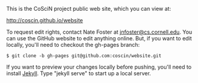This is the CoSciN project public web site, which you can view at:

http://coscin.github.io/website

To request edit rights, contact Nate Foster at jnfoster@cs.cornell.edu.  You can use the GitHub website to edit anything online. But, if you want to edit
locally, you'll need to checkout the gh-pages branch:

    $ git clone -b gh-pages git@github.com:coscin/website.git

If you want to preview your changes locally before pushing, you'll need to
install [Jekyll].   Type "jekyll serve" to start up a local server.

[GitHub Pages]: https://pages.github.com
[Jekyll]: http://jekyllrb.com
